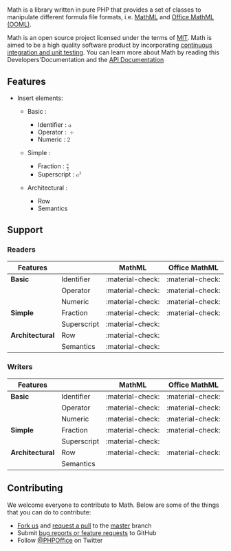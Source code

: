#

Math is a library written in pure PHP that provides a set of classes to manipulate different formula file formats, i.e. [MathML](https://en.wikipedia.org/wiki/MathML) and [Office MathML (OOML)](https://en.wikipedia.org/wiki/Office_Open_XML_file_formats#Office_MathML_(OMML)).

Math is an open source project licensed under the terms of [MIT](https://github.com/PHPOffice/Math/blob/master/LICENCE). Math is aimed to be a high quality software product by incorporating [continuous integration and unit testing](https://github.com/PHPOffice/Math/actions/workflows/php.yml). You can learn more about Math by reading this Developers'Documentation and the [API Documentation](http://phpoffice.github.io/Math/docs/develop/)

## Features

- Insert elements:

    * Basic :

        * Identifier : <math display="inline"><mi>a</mi></math>
        * Operator : <math display="inline"><mo>+</mo></math>
        * Numeric : <math display="inline"><mn>2</mn></math>

    * Simple :
    
        * Fraction : <math display="inline"><mfrac><mi>a</mi><mn>3</mn></mfrac></math>
        * Superscript : <math display="inline"><msup><mi>a</mi><mn>3</mn></msup></math>

    * Architectural :

        * Row
        * Semantics

## Support

### Readers

| Features                  |                      | MathML           | Office MathML    |
|---------------------------|----------------------|:----------------:|:----------------:|
| **Basic**                 | Identifier           | :material-check: | :material-check: |
|                           | Operator             | :material-check: | :material-check: |
|                           | Numeric              | :material-check: | :material-check: |
| **Simple**                | Fraction             | :material-check: | :material-check: |
|                           | Superscript          | :material-check: |                  |
| **Architectural**         | Row                  | :material-check: |                  |
|                           | Semantics            | :material-check: |                  |

### Writers

| Features                  |                      | MathML           | Office MathML    |
|---------------------------|----------------------|:----------------:|:----------------:|
| **Basic**                 | Identifier           | :material-check: | :material-check: |
|                           | Operator             | :material-check: | :material-check: |
|                           | Numeric              | :material-check: | :material-check: |
| **Simple**                | Fraction             | :material-check: | :material-check: |
|                           | Superscript          | :material-check: |                  |
| **Architectural**         | Row                  | :material-check: | :material-check: |
|                           | Semantics            |                  |                  |

## Contributing

We welcome everyone to contribute to Math. Below are some of the things that you can do to contribute:

-  [Fork us](https://github.com/PHPOffice/Math/fork) and [request a pull](https://github.com/PHPOffice/Math/pulls) to the [master](https://github.com/PHPOffice/Math/tree/master) branch
-  Submit [bug reports or feature requests](https://github.com/PHPOffice/Math/issues) to GitHub
-  Follow [@PHPOffice](https://twitter.com/PHPOffice) on Twitter
